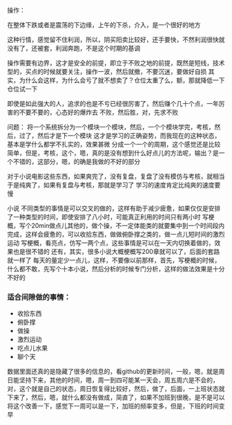 操作：

在整体下跌或者是震荡的下边缘，上午的下杀，介入，是一个很好的地方

这种行情，感觉留不住利润，所以，阴买阳卖比较好，还手要快，不然利润很快就没有了，还被套，利润奔跑，不是这个时期的基调

操作需要有边界，这才是安全的前提，即立于不败之地的前提，既然是短线，技术型的，买点的时候就要关注，操作一波，然后就撤，不要沉迷，要做好自损
其实，为什么会这样，为什么会亏了就不想卖了？仓位太重了么，额，那就降低一下仓位试一下

即使是如此强大的人，追求的也是不亏已经很厉害了，然后赚个几十个点，一年厉害的不要不要的，心态好的爆炸去
不败，然后胜，对，先求不败

问题：
将一个系统拆分为一个模块一个模块，然后，一个个模块学完，考核，然后，过了，然后才是下一个模块
这才是学习的正确姿势，而我现在的这种状态，基本是学什么都学不扎实的，效果甚微
分成一个一个的周期，这个感觉还是比较简单，但是，考核，这个，嗯，真的是没有想到什么好点儿的方法呢，输出？是一个不错的，这部分，嗯，的确是我做的不好的部分

对于小说电影这些东西，如果爽完了，没有复盘，复盘了没有模仿与考核，就相当于是纯爽了，如果有复盘与考核，那就是学习了
学习的速度肯定比纯爽的速度要慢


小说
不同类型的事情是可以交叉的做的，这样有助于减少疲惫，如果仅仅是安排了一种类型的时间，即使安排了八小时，可能真正利用的时间只有两小时
写梗概，写个20min做点儿其他的，做个操，不一定体能类的就要集中到一个时间段内完成，这样会疲惫的，可以收拾东西，做做俯卧撑之类的，做一点儿短时间的激烈运动
写梗概，看亮点，仿写一两个点，这些事情是可以在一天内切换着做的，效果也是很不错的
还有，其实，很多小说大概梗概写200章就可以了，后面的套路就一样了
每天的量定少一点儿，这样，不要像以前那样，首先，写梗概的时候，什么都不敢，先写个十本小说，然后分析的时候专门分析，这样的做法效果是十分不好的

### 适合间隙做的事情：

 - 收拾东西
 - 俯卧撑
 - 做操
 - 激烈运动
 - 吃点儿水果
 - 聊个天 


数据里面还真的是隐藏了很多的信息的，看github的更新时间，一般，嗯，就是周日能坚持下来，其他的时间，嗯，周一到四可能某一天会，周五周六是不会的，
对，这个就是自己的状态，周日恢复得比较好，然后，做了，后面，一上班状态就下来了，然后，嗯，就什么都没有做成，简直了，如果不加班到很晚，是不是可以将这个改善一下，感觉下一周可以是一下，加班的频率变多，但是，下班的时间变早
